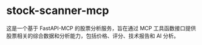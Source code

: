 # stock-scanner-mcp
这是一个基于 FastAPI-MCP 的股票分析服务，旨在通过 MCP 工具函数接口提供股票相关的综合数据和分析能力，包括价格、评分、技术报告和 AI 分析。

